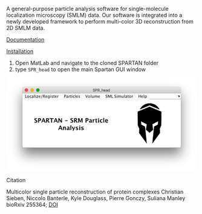 A general-purpose particle analysis software for single-molecule localization microscopy (SMLM) data. Our software is integrated into a newly developed framework to perform multi-color 3D reconstruction from 2D SMLM data. 

[Documentation](https://github.com/christian-7/MultiColorSPR/wiki) 

[Installation](https://github.com/christian-7/MultiColorSPR/wiki/setup)

1. Open MatLab and navigate to the cloned SPARTAN folder
2. type `SPR_head` to open the main Spartan GUI window

![](https://github.com/christian-7/MultiColorSPR/blob/master/documentation/spartan_head.png)

Citation

Multicolor single particle reconstruction of protein complexes
Christian Sieben, Niccolo Banterle, Kyle Douglass, Pierre Gonczy, Suliana Manley
bioRxiv 255364; [DOI](https://www.biorxiv.org/content/early/2018/01/28/255364) 









